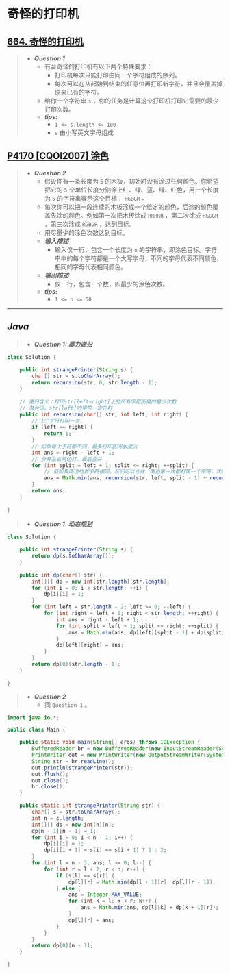 # 奇怪的打印机

## [664. 奇怪的打印机](https://leetcode.cn/problems/strange-printer/)

> - ***Question 1***
>   - 有台奇怪的打印机有以下两个特殊要求：
>     - 打印机每次只能打印由同一个字符组成的序列。
>     - 每次可以在从起始到结束的任意位置打印新字符，并且会覆盖掉原来已有的字符。
>   - 给你一个字符串 `s` ，你的任务是计算这个打印机打印它需要的最少打印次数。
>   - ***tips:***
>     - `1 <= s.length <= 100`
>     - `s` 由小写英文字母组成

## [P4170 [CQOI2007] 涂色](https://www.luogu.com.cn/problem/P4170)

> - ***Question 2***
>   - 假设你有一条长度为 `5` 的木板，初始时没有涂过任何颜色。你希望把它的 `5` 个单位长度分别涂上红、绿、蓝、绿、红色，用一个长度为 `5` 的字符串表示这个目标： `RGBGR` 。
>   - 每次你可以把一段连续的木板涂成一个给定的颜色，后涂的颜色覆盖先涂的颜色。例如第一次把木板涂成 `RRRRR` ，第二次涂成 `RGGGR` ，第三次涂成 `RGBGR` ，达到目标。
>   - 用尽量少的涂色次数达到目标。
>   - ***输入描述***
>     - 输入仅一行，包含一个长度为 `n` 的字符串，即涂色目标。字符串中的每个字符都是一个大写字母，不同的字母代表不同颜色，相同的字母代表相同颜色。
>   - ***输出描述***
>     - 仅一行，包含一个数，即最少的涂色次数。
>   - ***tips:***
>     - `1 <= n <= 50`

---

## *Java*

> - ***Question 1: 暴力递归***

```java
class Solution {
    
    public int strangePrinter(String s) {
        char[] str = s.toCharArray();
        return recursion(str, 0, str.length - 1);
    }
    
    // 递归含义：打印str[left~right]上的所有字符所需的最少次数
    // 潜台词，str[left]的字符一定先打
    public int recursion(char[] str, int left, int right) {
        // 1个字符打印一次
        if (left == right) {
            return 1;
        }
        // 如果每个字符都不同，最多打印区间长度次
        int ans = right - left + 1;
        // 分开左右两边打，最后合并
        for (int split = left + 1; split <= right; ++split) {
            // 但如果两边的首字符相同，我们可以合并，两边第一次都打第一个字符，次数-1
            ans = Math.min(ans, recursion(str, left, split - 1) + recursion(str, split, right) - (str[left] == str[split] ? 1 : 0));
        }
        return ans;
    }
    
}
```

> - ***Question 1: 动态规划***

```java
class Solution {
    
    public int strangePrinter(String s) {
        return dp(s.toCharArray());
    }
    
    public int dp(char[] str) {
        int[][] dp = new int[str.length][str.length];
        for (int i = 0; i < str.length; ++i) {
            dp[i][i] = 1;
        }
        for (int left = str.length - 2; left >= 0; --left) {
            for (int right = left + 1; right < str.length; ++right) {
                int ans = right - left + 1;
                for (int split = left + 1; split <= right; ++split) {
                    ans = Math.min(ans, dp[left][split - 1] + dp[split][right] - (str[left] == str[split] ? 1 : 0));
                }
                dp[left][right] = ans;
            }
        }
        return dp[0][str.length - 1];
    }
    
}
```

> - ***Question 2***
>   - 同 `Question 1` 。

```java
import java.io.*;

public class Main {

    public static void main(String[] args) throws IOException {
        BufferedReader br = new BufferedReader(new InputStreamReader(System.in));
        PrintWriter out = new PrintWriter(new OutputStreamWriter(System.out));
        String str = br.readLine();
        out.println(strangePrinter(str));
        out.flush();
        out.close();
        br.close();
    }

    public static int strangePrinter(String str) {
        char[] s = str.toCharArray();
        int n = s.length;
        int[][] dp = new int[n][n];
        dp[n - 1][n - 1] = 1;
        for (int i = 0; i < n - 1; i++) {
            dp[i][i] = 1;
            dp[i][i + 1] = s[i] == s[i + 1] ? 1 : 2;
        }
        for (int l = n - 3, ans; l >= 0; l--) {
            for (int r = l + 2; r < n; r++) {
                if (s[l] == s[r]) {
                    dp[l][r] = Math.min(dp[l + 1][r], dp[l][r - 1]);
                } else {
                    ans = Integer.MAX_VALUE;
                    for (int k = l; k < r; k++) {
                        ans = Math.min(ans, dp[l][k] + dp[k + 1][r]);
                    }
                    dp[l][r] = ans;
                }
            }
        }
        return dp[0][n - 1];
    }

}
```
